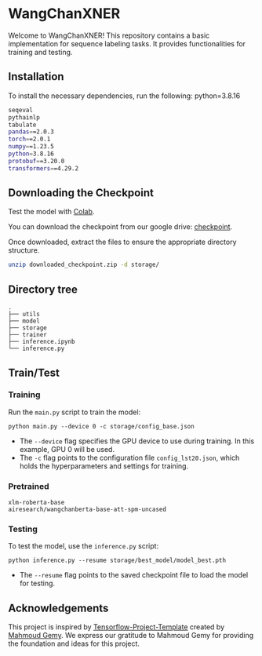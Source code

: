 # WangChanXNER

Welcome to WangChanXNER! This repository contains a basic implementation for sequence labeling tasks. It provides functionalities for training and testing.

## Installation

To install the necessary dependencies, run the following:
python=3.8.16

```bash
seqeval
pythainlp
tabulate
pandas==2.0.3
torch==2.0.1
numpy==1.23.5
python=3.8.16
protobuf==3.20.0
transformers==4.29.2
```

## Downloading the Checkpoint

Test the model with [Colab](https://colab.research.google.com/drive/1XL8U6_u5bIIFNiyqfg9RMJcG__3kXtGi?usp=sharing).

You can download the checkpoint from our google drive: [checkpoint](https://drive.google.com/drive/folders/1u-Auuo7cph4I1d78ezzM3mW4oieZlZuU?usp=share_link).

Once downloaded, extract the files to ensure the appropriate directory structure.

```bash
unzip downloaded_checkpoint.zip -d storage/
```

## Directory tree

```
.
├── utils
├── model
├── storage
├── trainer
├── inference.ipynb
└── inference.py
```

## Train/Test

### Training

Run the `main.py` script to train the model:

```
python main.py --device 0 -c storage/config_base.json
```

- The `--device` flag specifies the GPU device to use during training. In this example, GPU 0 will be used.
- The `-c` flag points to the configuration file `config_lst20.json`, which holds the hyperparameters and settings for training.


### Pretrained

```
xlm-roberta-base
airesearch/wangchanberta-base-att-spm-uncased
```

### Testing

To test the model, use the `inference.py` script:

```
python inference.py --resume storage/best_model/model_best.pth
```

- The `--resume` flag points to the saved checkpoint file to load the model for testing.


## Acknowledgements

This project is inspired by [Tensorflow-Project-Template](https://github.com/MrGemy95/Tensorflow-Project-Template) created by [Mahmoud Gemy](https://github.com/MrGemy95). We express our gratitude to Mahmoud Gemy for providing the foundation and ideas for this project.
